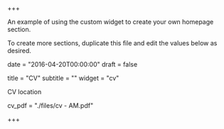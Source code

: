 +++

An example of using the custom widget to create your own homepage section.

To create more sections, duplicate this file and edit the values below as desired.

date = "2016-04-20T00:00:00" draft = false

title = "CV" subtitle = "" widget = "cv"

CV location

cv_pdf = "./files/cv - AM.pdf"


+++
